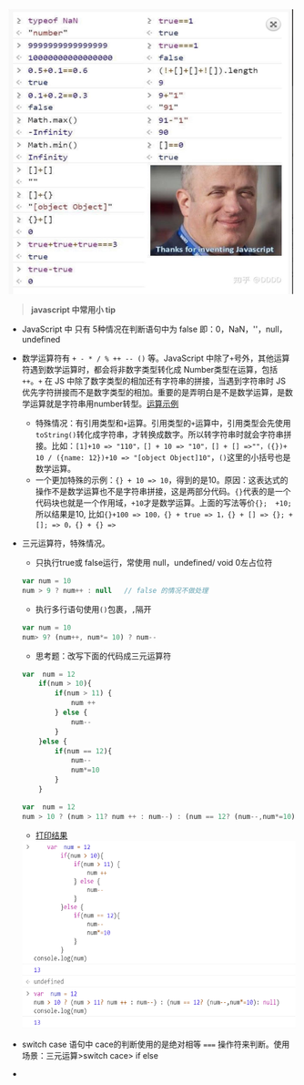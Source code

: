 <img src="https://github.com/lurenacm/againJS/blob/main/js/base/img/JS.png" width="500px" height="500px">

> __javascript 中常用小 tip__
* JavaScript 中 只有 5种情况在判断语句中为 false 即：0，NaN，''，null，undefined
* 数学运算符有 `+ - * / % ++ -- ()` 等。JavaScript 中除了`+`号外，其他运算符遇到数学运算时，都会将非数字类型转化成 Number类型在运算，包括 `++`。`+` 在 JS 中除了数字类型的相加还有字符串的拼接，当遇到字符串时 JS 优先字符拼接而不是数字类型的相加。重要的是弄明白是不是数学运算，是数学运算就是字符串用number转型。[运算示例](./img/数学运算符.jpg)
    - 特殊情况：有引用类型和`+`运算。引用类型的`+`运算中，引用类型会先使用`toString()`转化成字符串，才转换成数字。所以转字符串时就会字符串拼接。比如：`[1]+10 => "110"，[] + 10 => "10"，[] + [] =>""，({})+ 10 / ({name: 12})+10 => "[object Object]10"`，`()`这里的小括号也是数学运算。
    - 一个更加特殊的示例：`{} + 10 => 10`，得到的是10。原因：这表达式的操作不是数学运算也不是字符串拼接，这是两部分代码。`{}`代表的是一个代码块也就是一个作用域，`+10`才是数学运算。上面的写法等价`{};  +10;`所以结果是10, 比如`{}+100 => 100，{} + true => 1，{} + [] => {}; +[]; => 0，{} + {} =>`
* 三元运算符，特殊情况。
    - 只执行true或 false运行，常使用 null，undefined/ void 0左占位符
    ``` js
    var num = 10
    num > 9 ? num++ : null   // false 的情况不做处理
    ```
    - 执行多行语句使用`()`包裹，`,`隔开
    ``` js
    var num = 10
    num> 9? (num++, num*= 10) ? num--
    ```
    - 思考题：改写下面的代码成三元运算符
    ``` js
    var  num = 12
        if(num > 10){
            if(num > 11) {
                num ++
            } else {
                num--
            }
        }else {
            if(num == 12){
                num--
                num*=10
            }
        }
    ```
    ``` js
    var  num = 12
    num > 10 ? (num > 11? num ++ : num--) : (num == 12? (num--,num*=10): null)
    ``` 
    - [打印结果](./img/三元运算.jpg)
    
    <img src="https://github.com/lurenacm/againJS/blob/main/js/base/img/%E4%B8%89%E5%85%83%E8%BF%90%E7%AE%97.jpg" width="550px" height="330px">
* switch case 语句中 cace的判断使用的是绝对相等 `===` 操作符来判断。使用场景：三元运算>switch cace> if else
* 
